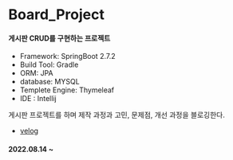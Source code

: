 # Board_Project

#### 게시판 CRUD를 구현하는 프로젝트
- Framework: SpringBoot 2.7.2
- Build Tool: Gradle
- ORM: JPA
- database: MYSQL
- Templete Engine: Thymeleaf
- IDE : Intellij

게시판 프로젝트를 하며 제작 과정과 고민, 문제점, 개선 과정을 블로깅한다.
- [velog](https://velog.io/@serendipity-dev?tag=%EA%B2%8C%EC%8B%9C%ED%8C%90)

#### 2022.08.14 ~ 
